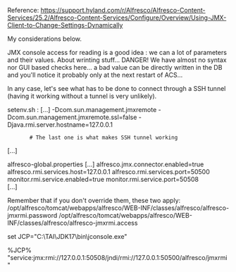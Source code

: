 Reference:
https://support.hyland.com/r/Alfresco/Alfresco-Content-Services/25.2/Alfresco-Content-Services/Configure/Overview/Using-JMX-Client-to-Change-Settings-Dynamically

My considerations below.

JMX console access for reading is a good idea : we can a lot of parameters and their values.
About wrinting stuff... DANGER!
We have almost no syntax nor GUI based checks here... a bad value can be directly written in the DB and you'll notice it probably only at the next restart of ACS...

In any case, let's see what has to be done to connect through a SSH tunnel (having it working without a tunnel is very unlikely).

setenv.sh :
[...]
           -Dcom.sun.management.jmxremote
           -Dcom.sun.management.jmxremote.ssl=false
           -Djava.rmi.server.hostname=127.0.0.1

           # The last one is what makes SSH tunnel working
[...]

alfresco-global.properties
[...]
           alfresco.jmx.connector.enabled=true
           alfresco.rmi.services.host=127.0.0.1
           alfresco.rmi.services.port=50500
           monitor.rmi.service.enabled=true
           monitor.rmi.service.port=50508        
[...]

Remember that if you don't override them,  these two apply:
/opt/alfresco/tomcat/webapps/alfresco/WEB-INF/classes/alfresco/alfresco-jmxrmi.password
/opt/alfresco/tomcat/webapps/alfresco/WEB-INF/classes/alfresco/alfresco-jmxrmi.access


set JCP="C:\TAI\JDK17\bin\jconsole.exe"

%JCP% "service:jmx:rmi://127.0.0.1:50508/jndi/rmi://127.0.0.1:50500/alfresco/jmxrmi" 
